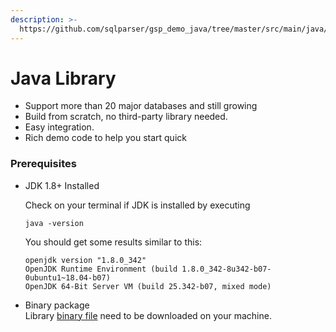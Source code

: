 ```yaml
---
description: >-
  https://github.com/sqlparser/gsp_demo_java/tree/master/src/main/java/demos/dlineage
---
```


# Java Library

* Support more than 20 major databases and still growing
* Build from scratch, no third-party library needed.
* Easy integration.
* Rich demo code to help you start quick

### Prerequisites

*   JDK 1.8+ Installed&#x20;

    Check on your terminal if JDK is installed by executing&#x20;

    ```shell
    java -version
    ```

    You should get some results similar to this:

    ```shell
    openjdk version "1.8.0_342"
    OpenJDK Runtime Environment (build 1.8.0_342-8u342-b07-0ubuntu1~18.04-b07)
    OpenJDK 64-Bit Server VM (build 25.342-b07, mixed mode)
    ```


* Binary package \
  Library [binary file](https://github.com/sqlparser/gsp\_demo\_java/releases/) need to be downloaded on your machine.



